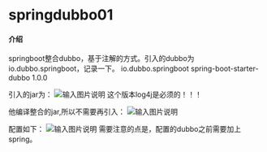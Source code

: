 # springdubbo01

#### 介绍
springboot整合dubbo，基于注解的方式。引入的dubbo为io.dubbo.springboot，记录一下。
<dependency>
	<groupId>io.dubbo.springboot</groupId>
	<artifactId>spring-boot-starter-dubbo</artifactId>
	<version>1.0.0</version>
</dependency>

引入的jar为：
![输入图片说明](https://images.gitee.com/uploads/images/2019/0823/162440_df5e6d56_1795696.png "屏幕截图.png")
这个版本log4j是必须的！！！

他编译整合的jar,所以不需要再引入：
![输入图片说明](https://images.gitee.com/uploads/images/2019/0823/162956_33b5242b_1795696.png "屏幕截图.png")

配置如下：
![输入图片说明](https://images.gitee.com/uploads/images/2019/0823/110156_f3d1c7ad_1795696.png "屏幕截图.png")
需要注意的点是，配置的dubbo之前需要加上spring。